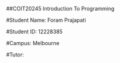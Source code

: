 ##COIT20245 Introduction To Programming

#Student Name: Foram Prajapati

#Student ID: 12228385

#Campus: Melbourne

#Tutor:
